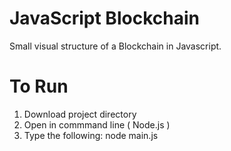 # JavaScript Blockchain

Small visual structure of a Blockchain in Javascript. 

# To Run
1. Download project directory
2. Open in commmand line ( Node.js )
3. Type the following: node main.js
